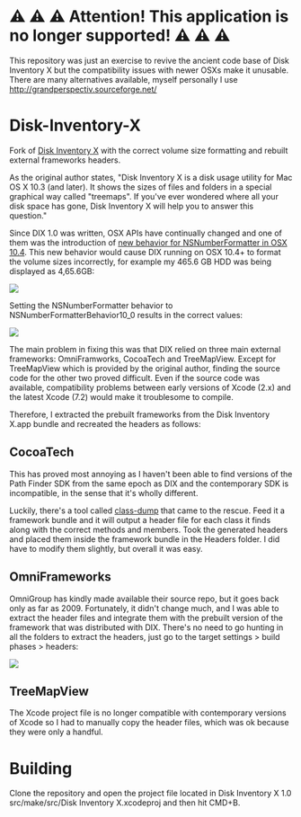 
# ⚠️ ⚠️ ⚠️ Attention! This application is no longer supported! ⚠️ ⚠️ ⚠️

This repository was just an exercise to revive the ancient code base of Disk Inventory X but the compatibility issues with newer OSXs make it unusable. There are many alternatives available, myself personally I use http://grandperspectiv.sourceforge.net/

# Disk-Inventory-X
Fork of [Disk Inventory X](http://www.derlien.com/) with the correct volume size formatting and rebuilt external frameworks headers.

As the original author states, "Disk Inventory X is a disk usage utility for Mac OS X 10.3 (and later). It shows the sizes of files and folders in a special graphical way called "treemaps". If you've ever wondered where all your disk space has gone, Disk Inventory X will help you to answer this question."

Since DIX 1.0 was written, OSX APIs have continually changed and one of them was the introduction of [new behavior for NSNumberFormatter in OSX 10.4](https://developer.apple.com/library/mac/documentation/Cocoa/Reference/Foundation/Classes/NSNumberFormatter_Class/#//apple_ref/doc/c_ref/NSNumberFormatterBehavior). This new behavior would cause DIX running on OSX 10.4+ to format the volume sizes incorrectly, for example my 465.6 GB HDD was being displayed as 4,65.6GB:

![](https://raw.githubusercontent.com/clawoo/Disk-Inventory-X/master/dix%20wrong.png)

Setting the NSNumberFormatter behavior to NSNumberFormatterBehavior10_0 results in the correct values:

![](https://raw.githubusercontent.com/clawoo/Disk-Inventory-X/master/dix%20right.png)

The main problem in fixing this was that DIX relied on three main external frameworks: OmniFramworks, CocoaTech and TreeMapView. Except for TreeMapView which is provided by the original author, finding the source code for the other two proved difficult. Even if the source code was available, compatibility problems between early versions of Xcode (2.x) and the latest Xcode (7.2) would make it troublesome to compile.

Therefore, I extracted the prebuilt frameworks from the Disk Inventory X.app bundle and recreated the headers as follows:

## CocoaTech 

This has proved most annoying as I haven't been able to find versions of the Path Finder SDK from the same epoch as DIX and the contemporary SDK is incompatible, in the sense that it's wholly different.

Luckily, there's a tool called [class-dump](http://stevenygard.com/projects/class-dump/) that came to the rescue. Feed it a framework bundle and it will output a header file for each class it finds along with the correct methods and members. Took the generated headers and placed them inside the framework bundle in the Headers folder. I did have to modify them slightly, but overall it was easy.

## OmniFrameworks

OmniGroup has kindly made available their source repo, but it goes back only as far as 2009. Fortunately, it didn't change much, and I was able to extract the header files and integrate them with the prebuilt version of the framework that was distributed with DIX. There's no need to go hunting in all the folders to extract the headers, just go to the target settings > build phases > headers:

![](https://raw.githubusercontent.com/clawoo/Disk-Inventory-X/master/omniframeworks%20headers.png)

## TreeMapView

The Xcode project file is no longer compatible with contemporary versions of Xcode so I had to manually copy the header files, which was ok because they were only a handful.

# Building

Clone the repository and open the project file located in Disk Inventory X 1.0 src/make/src/Disk Inventory X.xcodeproj and then hit CMD+B.

